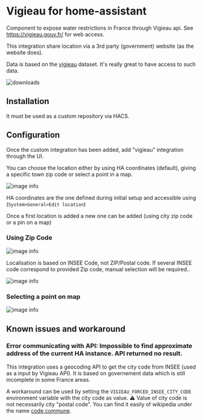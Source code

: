 # Vigieau for home-assistant

Component to expose water restrictions in France through Vigieau api. See https://vigieau.gouv.fr/ for web access.

This integration share location via a 3rd party (government) website (as the website does).

Data is based on the [vigieau](https://www.data.gouv.fr/fr/datasets/donnee-secheresse-vigieau/) dataset. It's really great to have access to such data.

![downloads](https://img.shields.io/badge/dynamic/json?color=41BDF5&logo=home-assistant&label=integration%20usage&suffix=%20installs&cacheSeconds=15600&url=https://analytics.home-assistant.io/custom_integrations.json&query=$.vigieau.total)


## Installation

It must be used as a custom repository via HACS.

## Configuration

Once the custom integration has been added, add "vigieau" integration through the UI.

You can choose the location either by using HA coordinates (default), giving a specific town zip code or select a point in a map.

![image info](/img/vigieau_location.png)

HA coordinates are the one defined during initial setup and accessible using (`System>General>Edit location`)

Once a first location is added a new one can be added (using city zip code or a pin on a map)

### Using Zip Code
![image info](/img/location.png)

Localisation is based on INSEE Code, not ZIP/Postal code. If several INSEE code correspond to provided Zip code, manual selection will be required..

![image info](/img/multiloc.png)

### Selecting a point on map
![image info](/img/vigieau_map.png)

## Known issues and workaround

### Error communicating with API: Impossible to find approximate address of the current HA instance. API returned no result.

This integration uses a geocoding API to get the city code from INSEE (used as a input by Vigieau API). It is based on governement data which is still incomplete in some France areas.

A workaround can be used by setting the `VIGIEAU_FORCED_INSEE_CITY_CODE` environment variable with the city code as value.
⚠ Value of city code is not necessarily city "postal code". You can find it easily of wikipedia under the name [code commune](https://fr.wikipedia.org/wiki/Code_officiel_g%C3%A9ographique#Code_commune).
